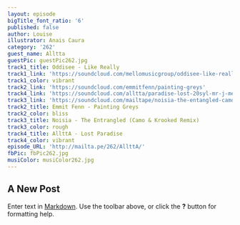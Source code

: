 ```yaml
---
layout: episode
bigTitle_font_ratio: '6'
published: false
author: Louise
illustrator: Anais Caura
category: '262'
guest_name: Alltta
guestPic: guestPic262.jpg
track1_title: Oddisee - Like Really
track1_link: 'https://soundcloud.com/mellomusicgroup/oddisee-like-really'
track1_color: vibrant
track2_link: 'https://soundcloud.com/emmitfenn/painting-greys'
track4_link: 'https://soundcloud.com/alltta/paradise-lost-20syl-mr-j-medeiros'
track3_link: 'https://soundcloud.com/mailtape/noisia-the-entangled-camo-krooked-remix'
track2_title: Emmit Fenn - Painting Greys
track2_color: bliss
track3_title: Noisia - The Entrangled (Camo & Krooked Remix)
track3_color: rough
track4_title: AllttA - Lost Paradise
track4_color: vibrant
episode_URL: 'http://mailta.pe/262/AllttA/'
fbPic: fbPic262.jpg
musiColor: musiColor262.jpg
---
```

## A New Post

Enter text in [Markdown](http://daringfireball.net/projects/markdown/). Use the toolbar above, or click the **?** button for formatting help.
